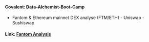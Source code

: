 #### Covalent: Data-Alchemist-Boot-Camp

- Fantom & Ethereum mainnet DEX analyse (FTM/ETH) - Uniswap - Sushiswap

#### Link: [Fantom Analysis](https://www.covalenthq.com/platform/#/increment/pages/sabelo/fantom-analysis-challenge-1-1/)
